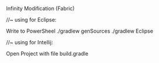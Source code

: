 Infinity Modification (Fabric)

//~ using for Eclipse:

Write to PowerSheel
./gradlew genSources 
./gradlew Eclipse


//~ using for Intellij:

Open Project with file build.gradle


